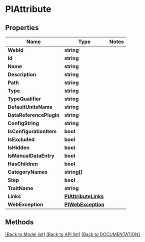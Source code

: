# PIAttribute

## Properties
Name | Type | Notes
------------ | ------------- | -------------
**WebId** | **string**
**Id** | **string**
**Name** | **string**
**Description** | **string**
**Path** | **string**
**Type** | **string**
**TypeQualifier** | **string**
**DefaultUnitsName** | **string**
**DataReferencePlugIn** | **string**
**ConfigString** | **string**
**IsConfigurationItem** | **bool**
**IsExcluded** | **bool**
**IsHidden** | **bool**
**IsManualDataEntry** | **bool**
**HasChildren** | **bool**
**CategoryNames** | **string[]**
**Step** | **bool**
**TraitName** | **string**
**Links** | **[**PIAttributeLinks**](../Model/PIAttributeLinks.md)**
**WebException** | **[**PIWebException**](../Model/PIWebException.md)**

## Methods
[[Back to Model list]](../../DOCUMENTATION.md#documentation-for-models) [[Back to API list]](../../DOCUMENTATION.md#documentation-for-api-endpoints) [[Back to DOCUMENTATION]](../../DOCUMENTATION.md)
